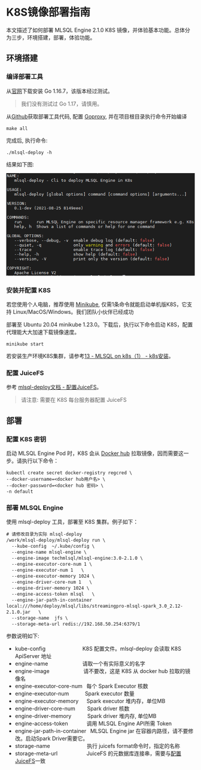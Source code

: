 # K8S镜像部署指南

本文描述了如何部署 MLSQL Engine 2.1.0 K8S 镜像，并体验基本功能。总体分为三步，环境搭建，部署，体验功能。

## 环境搭建

### 编译部署工具

从[官网](https://golang.org/dl/)下载安装 Go 1.16.7，该版本经过测试。

> 我们没有测试过 Go 1.17，请慎用。

从[Github](https://github.com/allwefantasy/mlsql-deploy)获取部署工具代码, 配置 [Goproxy](https://github.com/goproxy/goproxy.cn),
并在项目根目录执行命令开始编译
```shell script
make all
``` 
完成后, 执行命令:
```shell script
./mlsql-deploy -h
```
结果如下图:

![mlsql-deploy_help](images/mlsql-deploy_help.PNG)

### 安装并配置 K8S 

若您使用个人电脑，推荐使用 [Minikube](https://minikube.sigs.k8s.io/docs/), 仅需1条命令就能启动单机版K8S，它支持 Linux/MacOS/Windows。我们团队小伙伴已经成功

部署至 Ubuntu 20.04 minikube 1.23.0。下载后，执行以下命令启动 K8S，配置代理能大大加速下载镜像速度。
```shell script
minikube start
```
若安装生产环境K8S集群，请参考[13 - MLSQL on k8s（1） - k8s安装](https://mp.weixin.qq.com/s?__biz=MzI5NzEwODUwNw==&mid=2247483782&idx=1&sn=642b036caf8ab6a07ae7cdebe347acc3&chksm=ecbb54f2dbccdde4f6555f4e1c62403f073cf4e50d6aa66034700b2d9a8f97361857e518edc1&scene=21#wechat_redirect)。

### <a name="juicefs-config"></a>配置 JuiceFS

参考 [mlsql-deploy文档 - 配置JuiceFS](https://github.com/allwefantasy/mlsql-deploy#juicefs-file-system-setup)。

> 请注意: 需要在 K8S 每台服务器配置 JuiceFS 

## 部署

### 配置 K8S 密钥

启动 MLSQL Engine Pod 时，K8S 会从 [Docker hub](https://hub.docker.com/) 拉取镜像，因而需要这一步。请执行以下命令：
```shell script
kubectl create secret docker-registry regcred \
--docker-username=<docker hub用户名> \
--docker-password=<docker hub 密码> \
-n default
```

### 部署 MLSQL Engine

使用 mlsql-deploy 工具，部署至 K8S 集群。例子如下：

```shell script
# 请修改目录为实际 mlsql-deploy
/work/mlsql-deploy/mlsql-deploy run \
  --kube-config  ~/.kube/config \
  --engine-name mlsql-engine \
  --engine-image techmlsql/mlsql-engine:3.0-2.1.0 \
  --engine-executor-core-num 1 \
  --engine-executor-num 1   \
  --engine-executor-memory 1024 \
  --engine-driver-core-num 1   \
  --engine-driver-memory 1024 \
  --engine-access-token mlsql   \
  --engine-jar-path-in-container local:///home/deploy/mlsql/libs/streamingpro-mlsql-spark_3.0_2.12-2.1.0.jar   \
  --storage-name  jfs \
  --storage-meta-url redis://192.168.50.254:6379/1
```
参数说明如下: 
- kube-config &ensp;&ensp;&ensp;&ensp;&ensp;&ensp;&ensp;&ensp;&ensp;&ensp;&ensp;&ensp;&ensp; K8S 配置文件。mlsql-deploy 会读取 K8S ApiServer 地址
- engine-name &ensp;&ensp;&ensp;&ensp;&ensp;&ensp;&ensp;&ensp;&ensp;&ensp;&ensp;&ensp; 请取一个有实际意义的名字
- engine-image&ensp;&ensp;&ensp;&ensp;&ensp;&ensp;&ensp;&ensp;&ensp;&ensp;&ensp;&ensp;&ensp;请不要改，这是 K8S 从 docker hub 拉取的镜像名
- engine-executor-core-num&ensp;  每个 Spark Executor 核数 
- engine-executor-num &ensp;&ensp;&ensp;&ensp;&ensp; Spark executor 数量
- engine-executor-memory &ensp;&ensp; Spark executor 堆内存，单位MB
- engine-driver-core-num &ensp;&ensp;&ensp;&ensp;Spark driver 核数
- engine-driver-memory &ensp;&ensp;&ensp;&ensp;&ensp; Spark driver 堆内存, 单位MB
- engine-access-token &ensp;&ensp;&ensp;&ensp;&ensp;&ensp; 调用 MLSQL Engine API所需 Token
- engine-jar-path-in-container &ensp;MLSQL Engine jar 在容器内路径，请不要修改。启动Spark Driver需要它。
- storage-name &ensp;&ensp;&ensp;&ensp;&ensp;&ensp;&ensp;&ensp;&ensp;&ensp;&ensp;&ensp;&ensp; 执行 juicefs format命令时，指定的名称
- storage-meta-url &ensp;&ensp;&ensp;&ensp;&ensp;&ensp;&ensp;&ensp;&ensp;&ensp; JuiceFS 的元数据库连接串，需要与[配置JuiceFS](#juicefs-config)一致


